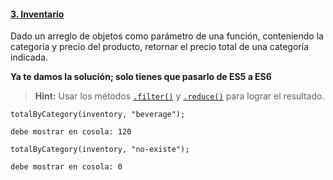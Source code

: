#### [3. Inventario](inventory)

Dado un arreglo de objetos como parámetro de una función, conteniendo la
categoría y precio del producto, retornar el precio total de una categoría
indicada.

**Ya te damos la solución; solo tienes que pasarlo de ES5 a ES6**

> **Hint:** Usar los métodos [`.filter()`](https://developer.mozilla.org/es/docs/Web/JavaScript/Referencia/Objetos_globales/Array/filter)
> y [`.reduce()`](https://developer.mozilla.org/es/docs/Web/JavaScript/Referencia/Objetos_globales/Array/reduce)
> para lograr el resultado.

```
totalByCategory(inventory, "beverage");

debe mostrar en cosola: 120
```

```
totalByCategory(inventory, "no-existe");

debe mostrar en cosola: 0
```
